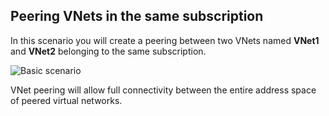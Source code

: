 <!-- not suitable for Mooncake -->

## Peering VNets in the same subscription

In this scenario you will create a peering between two VNets named **VNet1** and **VNet2** belonging to the same subscription. 

![Basic scenario](./media/virtual-networks-create-vnetpeering-scenario-basic-include/figure01.PNG)

VNet peering will allow full connectivity between the entire address space of peered virtual networks.